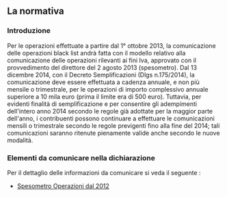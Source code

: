 ## La normativa

### Introduzione

Per le operazioni effettuate a partire dal 1° ottobre 2013, la comunicazione delle operazioni black list andrà fatta con il modello relativo alla comunicazione delle operazioni rilevanti ai fini Iva, approvato con il provvedimento del direttore del 2 agosto 2013 (spesometro).
Dal 13 dicembre 2014, con il Decreto Semplificazioni (Dlgs n.175/2014), la comunicazione deve essere effettuata a cadenza annuale, e non più mensile o trimestrale, per le operazioni di importo complessivo annuale superiore a 10 mila euro (prima il limite era di 500 euro). Tuttavia, per evidenti finalità di semplificazione e per consentire gli adempimenti dell'intero anno 2014 secondo le regole già adottate per la maggior parte dell'anno, i contribuenti possono continuare a effettuare le comunicazioni mensili o trimestrale secondo le regole previgenti fino alla fine del 2014; tali comunicazioni saranno ritenute pienamente valide anche secondo le nuove modalità.

### Elementi da comunicare nella dichiarazione

Per il dettaglio delle informazioni da comunicare si veda il seguente : 
- [Spesometro Operazioni dal 2012](Sorgenti/MB/DOC/C5C020_N12)
